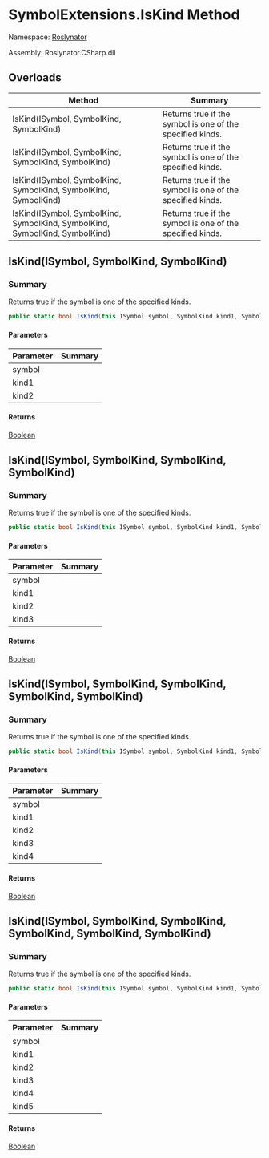 # SymbolExtensions\.IsKind Method

Namespace: [Roslynator](../../README.md)

Assembly: Roslynator\.CSharp\.dll

## Overloads

| Method | Summary |
| ------ | ------- |
| IsKind\(ISymbol, SymbolKind, SymbolKind\) | Returns true if the symbol is one of the specified kinds\. |
| IsKind\(ISymbol, SymbolKind, SymbolKind, SymbolKind\) | Returns true if the symbol is one of the specified kinds\. |
| IsKind\(ISymbol, SymbolKind, SymbolKind, SymbolKind, SymbolKind\) | Returns true if the symbol is one of the specified kinds\. |
| IsKind\(ISymbol, SymbolKind, SymbolKind, SymbolKind, SymbolKind, SymbolKind\) | Returns true if the symbol is one of the specified kinds\. |

## IsKind\(ISymbol, SymbolKind, SymbolKind\)

### Summary

Returns true if the symbol is one of the specified kinds\.

```csharp
public static bool IsKind(this ISymbol symbol, SymbolKind kind1, SymbolKind kind2)
```

#### Parameters

| Parameter | Summary |
| --------- | ------- |
| symbol | |
| kind1 | |
| kind2 | |

#### Returns

[Boolean](https://docs.microsoft.com/en-us/dotnet/api/system.boolean)


## IsKind\(ISymbol, SymbolKind, SymbolKind, SymbolKind\)

### Summary

Returns true if the symbol is one of the specified kinds\.

```csharp
public static bool IsKind(this ISymbol symbol, SymbolKind kind1, SymbolKind kind2, SymbolKind kind3)
```

#### Parameters

| Parameter | Summary |
| --------- | ------- |
| symbol | |
| kind1 | |
| kind2 | |
| kind3 | |

#### Returns

[Boolean](https://docs.microsoft.com/en-us/dotnet/api/system.boolean)


## IsKind\(ISymbol, SymbolKind, SymbolKind, SymbolKind, SymbolKind\)

### Summary

Returns true if the symbol is one of the specified kinds\.

```csharp
public static bool IsKind(this ISymbol symbol, SymbolKind kind1, SymbolKind kind2, SymbolKind kind3, SymbolKind kind4)
```

#### Parameters

| Parameter | Summary |
| --------- | ------- |
| symbol | |
| kind1 | |
| kind2 | |
| kind3 | |
| kind4 | |

#### Returns

[Boolean](https://docs.microsoft.com/en-us/dotnet/api/system.boolean)


## IsKind\(ISymbol, SymbolKind, SymbolKind, SymbolKind, SymbolKind, SymbolKind\)

### Summary

Returns true if the symbol is one of the specified kinds\.

```csharp
public static bool IsKind(this ISymbol symbol, SymbolKind kind1, SymbolKind kind2, SymbolKind kind3, SymbolKind kind4, SymbolKind kind5)
```

#### Parameters

| Parameter | Summary |
| --------- | ------- |
| symbol | |
| kind1 | |
| kind2 | |
| kind3 | |
| kind4 | |
| kind5 | |

#### Returns

[Boolean](https://docs.microsoft.com/en-us/dotnet/api/system.boolean)


